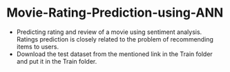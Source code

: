 # Movie-Rating-Prediction-using-ANN

- Predicting rating and review of a movie using sentiment analysis. Ratings prediction is closely related to the problem of recommending items to users.
- Download the test dataset from the mentioned link in the Train folder and put it in the Train folder.
